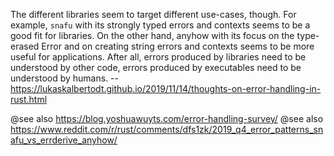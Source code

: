 The different libraries seem to target different use-cases, though. For example, `snafu` with its
strongly typed errors and contexts seems to be a good fit for libraries. On the other hand,
anyhow with its focus on the type-erased Error and on creating string errors and contexts seems
to be more useful for applications. After all, errors produced by libraries need to be understood
by other code, errors produced by executables need to be understood by humans.
-- https://lukaskalbertodt.github.io/2019/11/14/thoughts-on-error-handling-in-rust.html

@see also https://blog.yoshuawuyts.com/error-handling-survey/
@see also https://www.reddit.com/r/rust/comments/dfs1zk/2019_q4_error_patterns_snafu_vs_errderive_anyhow/

